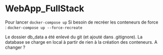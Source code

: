# WebApp_FullStack

Pour lancer ```docker-compose up```
  Si besoin de recréer les conteneurs de force : ```docker-compose up --force-recreate```
  
Le dossier db_data a été enlevé du git (et ajouté dans .gitignore). La database se charge en local à partir de rien à la création des conteneurs. A changer ?
